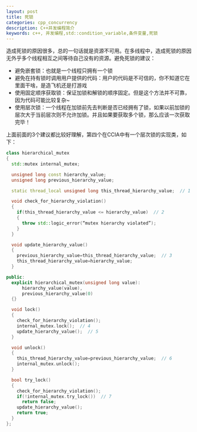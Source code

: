 ```yaml
---
layout: post
title: 死锁
categories: cpp_concurrency
description: C++并发编程简介
keywords: c++, 并发编程,std::condition_variable,条件变量,死锁
---
```



造成死锁的原因很多，总的一句话就是资源不可用。在多线程中，造成死锁的原因无外乎多个线程相互之间等待自己没有的资源。避免死锁的建议：

- 避免嵌套锁：也就是一个线程只拥有一个锁
- 避免在持有锁时调用用户提供的代码：用户的代码是不可信的，你不知道它在里面干啥，是造飞机还是打游戏
- 使用固定顺序获取锁：保证加锁和解锁的顺序固定。但是这个方法并不可靠，因为代码可能比较复杂~
- 使用层次锁：一个线程在加锁前先去判断是否已经拥有了锁，如果以前加锁的层次大于当前层次则不允许加锁。并且如果要获取多个锁，那么应该一次获取完毕！

上面前面的3个建议都比较好理解，第四个在CCIA中有一个层次锁的实现类，如下：

```cpp
class hierarchical_mutex
{
  std::mutex internal_mutex;

  unsigned long const hierarchy_value;
  unsigned long previous_hierarchy_value;

  static thread_local unsigned long this_thread_hierarchy_value;  // 1

  void check_for_hierarchy_violation()
  {
    if(this_thread_hierarchy_value <= hierarchy_value)  // 2
    {
      throw std::logic_error(“mutex hierarchy violated”);
    }
  }

  void update_hierarchy_value()
  {
    previous_hierarchy_value=this_thread_hierarchy_value;  // 3
    this_thread_hierarchy_value=hierarchy_value;
  }

public:
  explicit hierarchical_mutex(unsigned long value):
      hierarchy_value(value),
      previous_hierarchy_value(0)
  {}

  void lock()
  {
    check_for_hierarchy_violation();
    internal_mutex.lock();  // 4
    update_hierarchy_value();  // 5
  }

  void unlock()
  {
    this_thread_hierarchy_value=previous_hierarchy_value;  // 6
    internal_mutex.unlock();
  }

  bool try_lock()
  {
    check_for_hierarchy_violation();
    if(!internal_mutex.try_lock())  // 7
      return false;
    update_hierarchy_value();
    return true;
  }
};
```